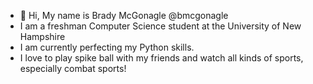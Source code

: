 - 👋 Hi, My name is Brady McGonagle @bmcgonagle
- I am a freshman Computer Science student at the University of New Hampshire
- I am currently perfecting my Python skills.
- I love to play spike ball with my friends and watch all kinds of sports, especially combat sports!
<!---
bmcgonagle/bmcgonagle is a ✨ special ✨ repository because its `README.md` (this file) appears on your GitHub profile.
You can click the Preview link to take a look at your changes.
--->
